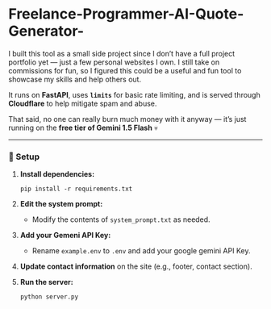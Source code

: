 # Freelance-Programmer-AI-Quote-Generator-

I built this tool as a small side project since I don’t have a full project portfolio yet — just a few personal websites I own. I still take on commissions for fun, so I figured this could be a useful and fun tool to showcase my skills and help others out.

It runs on **FastAPI**, uses **`limits`** for basic rate limiting, and is served through **Cloudflare** to help mitigate spam and abuse.

That said, no one can really burn much money with it anyway — it’s just running on the **free tier of Gemini 1.5 Flash** 💀

---

### 🚀 Setup

1. **Install dependencies:**

   ```
   pip install -r requirements.txt
   ```

2. **Edit the system prompt:**

   * Modify the contents of `system_prompt.txt` as needed.
  
3. **Add your Gemeni API Key:**

   * Rename `example.env` to `.env` and add your google gemini API Key.

4. **Update contact information** on the site (e.g., footer, contact section).

5. **Run the server:**

   ```
   python server.py
   ```
